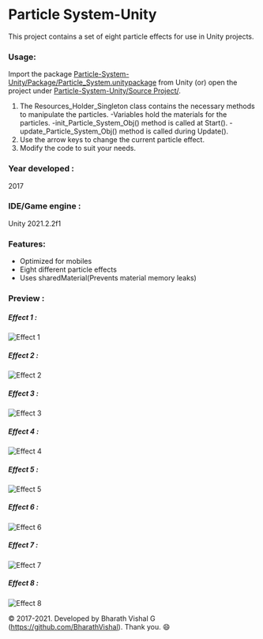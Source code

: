 # Particle System-Unity
This project contains a set of eight particle effects for use in Unity projects.



### Usage:
Import the package [Particle-System-Unity/Package/Particle_System.unitypackage](https://github.com/BharathVishal/Particle-System-Unity/blob/master/Package/Particle_System.unitypackage) from Unity (or) open the project under 
[Particle-System-Unity/Source Project/](https://github.com/BharathVishal/Particle-System-Unity/tree/master/Source%20Project).

1. The Resources_Holder_Singleton class contains the necessary methods to manipulate the particles.
    -Variables hold the materials for the particles.
    -init_Particle_System_Obj() method is called at Start().
    -update_Particle_System_Obj() method is called during Update().
2. Use the arrow keys to change the current particle effect.
3. Modify the code to suit your needs.



### Year developed : 
2017



### IDE/Game engine : 
Unity 2021.2.2f1 


### Features:
* Optimized for mobiles
* Eight different particle effects
* Uses sharedMaterial(Prevents material memory leaks)



### Preview : 

##### Effect 1 : 
![Effect 1](https://github.com/BharathVishal/Particle-System-Unity/blob/master/Preview%20GIFs/0.gif)

##### Effect 2 : 
![Effect 2](https://github.com/BharathVishal/Particle-System-Unity/blob/master/Preview%20GIFs/1.gif)

##### Effect 3 : 
![Effect 3](https://github.com/BharathVishal/Particle-System-Unity/blob/master/Preview%20GIFs/2.gif)

##### Effect 4 : 
![Effect 4](https://github.com/BharathVishal/Particle-System-Unity/blob/master/Preview%20GIFs/3.gif)


##### Effect 5 : 
![Effect 5](https://github.com/BharathVishal/Particle-System-Unity/blob/master/Preview%20GIFs/4.gif)


##### Effect 6 : 
![Effect 6](https://github.com/BharathVishal/Particle-System-Unity/blob/master/Preview%20GIFs/5.gif)

##### Effect 7 : 
![Effect 7](https://github.com/BharathVishal/Particle-System-Unity/blob/master/Preview%20GIFs/6.gif)


##### Effect 8 : 
![Effect 8](https://github.com/BharathVishal/Particle-System-Unity/blob/master/Preview%20GIFs/7.gif)



© 2017-2021. Developed by Bharath Vishal G (https://github.com/BharathVishal).
Thank you. :smile:
